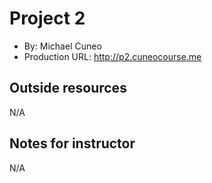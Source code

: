 # Project 2
+ By: Michael Cuneo
+ Production URL: <http://p2.cuneocourse.me>

## Outside resources
N/A

## Notes for instructor
N/A
